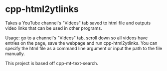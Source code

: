 # cpp-html2ytlinks
Takes a YouTube channel's "Videos" tab saved to html file and outputs video links that can be used in other programs.

Usage: go to a channel's "Videos" tab, scroll down so all videos have entries on the page, save the webpage and run cpp-html2ytlinks. You can specify the html file as a command line argument or input the path to the file manually.

This project is based off cpp-mt-text-search.
